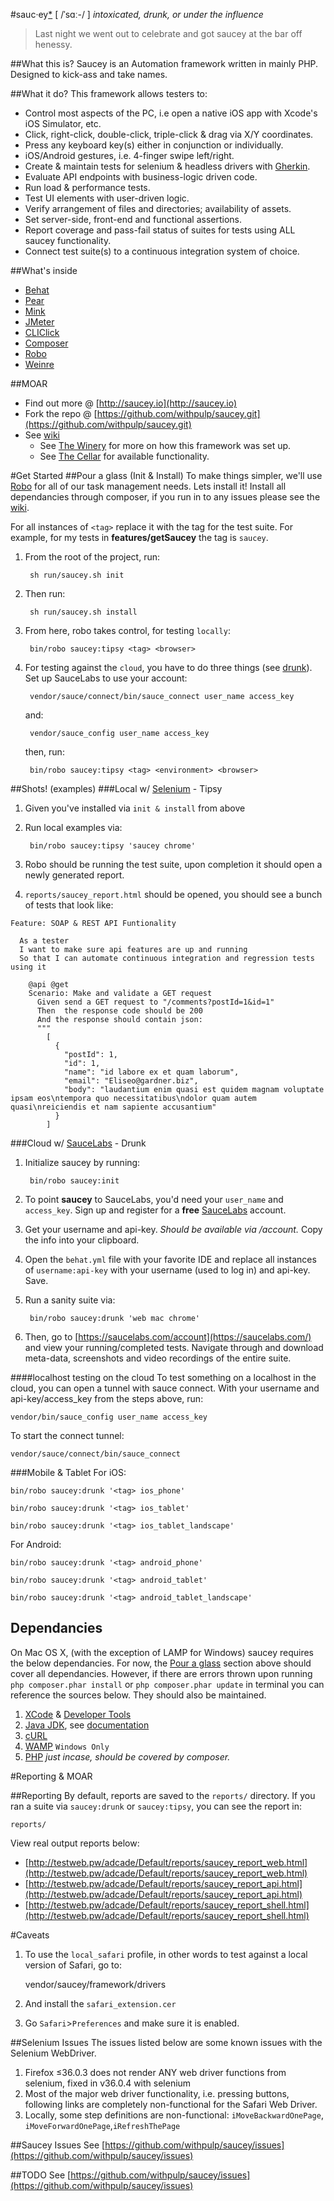 #sauc·ey[*](http://www.urbandictionary.com/define.php?term=saucey)
[ /ˈsɑː-/ ] *intoxicated, drunk, or under the influence*
>Last night we went out to celebrate and got saucey at the bar off henessy.

##What this is?
Saucey is an Automation framework written in mainly PHP. Designed to kick-ass and take names.

##What it do?
This framework allows testers to:

* Control most aspects of the PC, i.e open a native iOS app with Xcode's iOS Simulator, etc.
* Click, right-click, double-click, triple-click & drag via X/Y coordinates.
* Press any keyboard key(s) either in conjunction or individually.
* iOS/Android gestures, i.e. 4-finger swipe left/right.
* Create & maintain tests for selenium & headless drivers with [Gherkin](https://github.com/cucumber/cucumber/wiki/Gherkin).
* Evaluate API endpoints with business-logic driven code.
* Run load & performance tests.
* Test UI elements with user-driven logic.
* Verify arrangement of files and directories; availability of assets.
* Set server-side, front-end and functional assertions.
* Report coverage and pass-fail status of suites for tests using ALL saucey functionality.
* Connect test suite(s) to a continuous integration system of choice.

##What's inside
* [Behat](http://docs.behat.org/en/v3.0/)  
* [Pear](http://pear.php.net/)
* [Mink](http://mink.behat.org/en/latest/)  
* [JMeter](http://jmeter.apache.org/)
* [CLIClick](https://github.com/cucumber/cucumber/wiki/Gherkin)
* [Composer](https://getcomposer.org/)
* [Robo](https://github.com/Codegyre/Robo)
* [Weinre](http://people.apache.org/~pmuellr/weinre-docs/latest/Home.html)

##MOAR
* Find out more @ [http://saucey.io](http://saucey.io)  
* Fork the repo @ [https://github.com/withpulp/saucey.git](https://github.com/withpulp/saucey.git) 
* See [wiki](https://github.com/withpulp/saucey/wiki/)
	* See [The Winery](https://github.com/withpulp/saucey/wiki/The-Winery) for more on how this framework was set up.  
	* See [The Cellar](https://github.com/withpulp/saucey/wiki/The-Cellar) for available functionality.  

#Get Started
##Pour a glass (Init & Install)
To make things simpler, we'll use [Robo](https://github.com/Codegyre/Robo) for all of our task management needs. Lets install it! Install all dependancies through composer, if you run in to any issues please see the [wiki](https://github.com/withpulp/saucey/wiki/). 

For all instances of `<tag>` replace it with the tag for the test suite. For example, for my tests in **features/getSaucey** the tag is `saucey`.

1. From the root of the project, run:

		sh run/saucey.sh init

2. Then run:

		sh run/saucey.sh install
		
3. From here, robo takes control, for testing `locally`:

		bin/robo saucey:tipsy <tag> <browser>

4. For testing against the `cloud`, you have to do three things (see [drunk](https://github.com/withpulp/saucey#cloud-w-saucelabs---drunk)). Set up SauceLabs to use your account:

		vendor/sauce/connect/bin/sauce_connect user_name access_key
		
	and:
		
		vendor/sauce_config user_name access_key
	
	then, run:

		bin/robo saucey:tipsy <tag> <environment> <browser>

##Shots! (examples)
###Local w/ [Selenium](http://docs.seleniumhq.org/) - Tipsy

1. Given you've installed via `init & install` from above
3. Run local examples via:

		bin/robo saucey:tipsy 'saucey chrome'

3. Robo should be running the test suite, upon completion it should open a newly generated report.

4. `reports/saucey_report.html` should be opened, you should see a bunch of tests that look like:

```gherkin
Feature: SOAP & REST API Funtionality

  As a tester
  I want to make sure api features are up and running
  So that I can automate continuous integration and regression tests using it

    @api @get
    Scenario: Make and validate a GET request
      Given send a GET request to "/comments?postId=1&id=1"
      Then  the response code should be 200
      And the response should contain json:
      """
        [
          {
            "postId": 1,
            "id": 1,
            "name": "id labore ex et quam laborum",
            "email": "Eliseo@gardner.biz",
            "body": "laudantium enim quasi est quidem magnam voluptate ipsam eos\ntempora quo necessitatibus\ndolor quam autem quasi\nreiciendis et nam sapiente accusantium"
          }
        ]
```

###Cloud w/ [SauceLabs](saucelabs.com) - Drunk
1. Initialize saucey by running:

		bin/robo saucey:init

2. To point **saucey** to SauceLabs, you'd need your `user_name` and `access_key`. Sign up and register for a **free** [SauceLabs](https://saucelabs.com/) account.
3. Get your username and api-key. *Should be available via /account.* Copy the info into your clipboard.
4. Open the `behat.yml` file with your favorite IDE and replace all instances of `username:api-key` with your username (used to log in) and api-key. Save.
5. Run a sanity suite via:  

		bin/robo saucey:drunk 'web mac chrome'

6. Then, go to [https://saucelabs.com/account](https://saucelabs.com/) and view your running/completed tests. Navigate through and download meta-data, screenshots and video recordings of the entire suite.
		
####localhost testing on the cloud
To test something on a localhost in the cloud, you can open a tunnel with sauce connect. With your username and api-key/access_key from the steps above, run:

	vendor/bin/sauce_config user_name access_key

To start the connect tunnel:

	vendor/sauce/connect/bin/sauce_connect 


###Mobile & Tablet
For iOS:

	bin/robo saucey:drunk '<tag> ios_phone'

	bin/robo saucey:drunk '<tag> ios_tablet'

	bin/robo saucey:drunk '<tag> ios_tablet_landscape'

For Android:

	bin/robo saucey:drunk '<tag> android_phone'

	bin/robo saucey:drunk '<tag> android_tablet'

	bin/robo saucey:drunk '<tag> android_tablet_landscape'

## Dependancies
On Mac OS X, (with the exception of LAMP for Windows) saucey requires the below dependancies. For now, the [Pour a glass](https://github.com/withpulp/saucey#pour-a-glass) section above should cover all dependancies. However, if there are errors thrown upon running `php composer.phar install` or `php composer.phar update` in terminal you can reference the sources below. They should also be maintained. 


1. [XCode](https://developer.apple.com/xcode/downloads/) & [Developer Tools](http://stackoverflow.com/questions/9329243/xcode-4-4-and-later-install-command-line-tools)
2. [Java JDK](http://www.oracle.com/technetwork/java/javase/downloads/jdk7-downloads-1880260.html), see [documentation](http://docs.oracle.com/javase/7/docs/webnotes/install/mac/mac-jdk.html)
3. [cURL](http://curl.haxx.se/download.html)
4. [WAMP](http://www.wampserver.com/en/) `Windows Only`
5. [PHP](http://php-osx.liip.ch/) *just incase, should be covered by composer.*

#Reporting & MOAR

##Reporting
By default, reports are saved to the `reports/` directory. If you ran a suite via `saucey:drunk` or `saucey:tipsy`, you can see the report in:

	reports/

View real output reports below:  

* [http://testweb.pw/adcade/Default/reports/saucey_report_web.html](http://testweb.pw/adcade/Default/reports/saucey_report_web.html)
* [http://testweb.pw/adcade/Default/reports/saucey_report_api.html](http://testweb.pw/adcade/Default/reports/saucey_report_api.html)
* [http://testweb.pw/adcade/Default/reports/saucey_report_shell.html](http://testweb.pw/adcade/Default/reports/saucey_report_shell.html)

#Caveats
1. To use the `local_safari` profile, in other words to test against a local version of Safari, go to:

	vendor/saucey/framework/drivers
	
2. And install the `safari_extension.cer`
3. Go `Safari`>`Preferences` and make sure it is enabled.

##Selenium Issues
The issues listed below are some known issues with the Selenium WebDriver.

1. Firefox ≤36.0.3 does not render ANY web driver functions from selenium, fixed in v36.0.4 with selenium 
2. Most of the major web driver functionality, i.e. pressing buttons, following links are completely non-functional for the Safari Web Driver.
3. Locally, some step definitions are non-functional: `iMoveBackwardOnePage`, `iMoveForwardOnePage`,`iRefreshThePage`

##Saucey Issues
See [https://github.com/withpulp/saucey/issues](https://github.com/withpulp/saucey/issues)

##TODO
See [https://github.com/withpulp/saucey/issues](https://github.com/withpulp/saucey/issues)